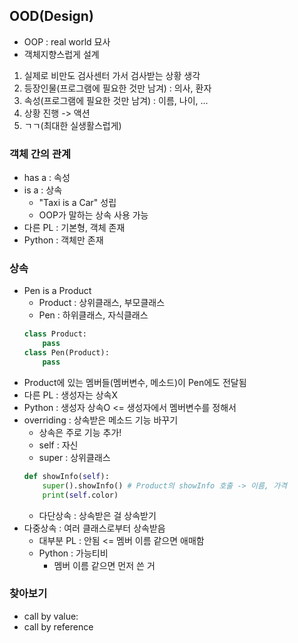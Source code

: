 ## OOD(Design)
- OOP : real world 묘사
- 객체지향스럽게 설계
1. 실제로 비만도 검사센터 가서 검사받는 상황 생각
2. 등장인물(프로그램에 필요한 것만 남겨) : 의사, 환자
3. 속성(프로그램에 필요한 것만 남겨) : 이름, 나이, ...
4. 상황 진행 -> 액션
5. ㄱㄱ(최대한 실생활스럽게)

### 객체 간의 관계
- has a : 속성
- is a : 상속
    - "Taxi is a Car" 성립
    - OOP가 말하는 상속 사용 가능
- 다른 PL : 기본형, 객체 존재
- Python : 객체만 존재

### 상속
- Pen is a Product
    - Product : 상위클래스, 부모클래스
    - Pen : 하위클래스, 자식클래스
    ```py
    class Product:
        pass
    class Pen(Product):
        pass
    ```
- Product에 있는 멤버들(멤버변수, 메소드)이 Pen에도 전달됨
- 다른 PL : 생성자는 상속X
- Python : 생성자 상속O <= 생성자에서 멤버변수를 정해서
- overriding : 상속받은 메소드 기능 바꾸기
    - 상속은 주로 기능 추가!
    - self : 자신
    - super : 상위클래스
    ```py
    def showInfo(self):
        super().showInfo() # Product의 showInfo 호출 -> 이름, 가격
        print(self.color)
    ```
    - 다단상속 : 상속받은 걸 상속받기
- 다중상속 : 여러 클래스로부터 상속받음
    - 대부분 PL : 안됨 <= 멤버 이름 같으면 애매함
    - Python : 가능티비 
        - 멤버 이름 같으면 먼저 쓴 거

### 찾아보기
- call by value:
- call by reference